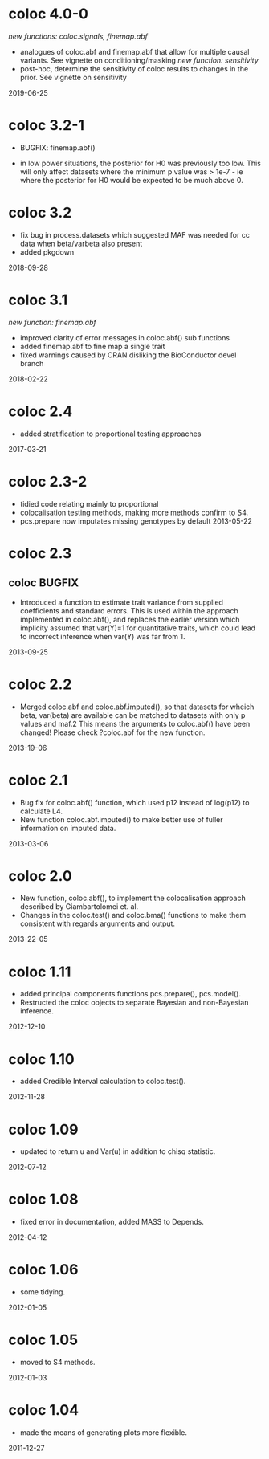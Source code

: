 # coloc 4.0-0
*new functions: coloc.signals, finemap.abf*
- analogues of coloc.abf and finemap.abf that allow for multiple causal variants.  See vignette on conditioning/masking
*new function: sensitivity*
- post-hoc, determine the sensitivity of coloc results to changes in the prior.  See vignette on sensitivity

2019-06-25

# coloc 3.2-1
* BUGFIX: finemap.abf()
- in low power situations, the posterior for H0 was previously too low.  This will only affect datasets where the minimum p value was > 1e-7 - ie where the posterior for H0 would be expected to be much above 0.

# coloc 3.2 
- fix bug in process.datasets which suggested MAF was needed for cc data when beta/varbeta also present
- added pkgdown
	
2018-09-28

# coloc 3.1
*new function: finemap.abf*
- improved clarity of error messages in coloc.abf() sub functions
- added finemap.abf to fine map a single trait
- fixed warnings caused by CRAN disliking the BioConductor devel branch
	
2018-02-22
	
# coloc 2.4 
- added stratification to proportional testing approaches
	
2017-03-21 

# coloc 2.3-2 
- tidied code relating mainly to proportional
- colocalisation testing methods, making more methods confirm to S4.
- pcs.prepare now imputates missing genotypes by default
2013-05-22 

# coloc 2.3 
## coloc BUGFIX
- Introduced a function to estimate trait variance from supplied coefficients and standard errors.  This is used within the approach implemented in coloc.abf(), and replaces the earlier version which implicity assumed that var(Y)=1 for quantitative traits, which could lead to incorrect inference when var(Y) was far from 1.

2013-09-25  

# coloc 2.2
- Merged coloc.abf and coloc.abf.imputed(), so that datasets for wheich beta, var(beta) are available can be matched to datasets with only p values and maf.2 This means the arguments to coloc.abf() have been changed!  Please
check ?coloc.abf for the new function.

2013-19-06  

# coloc 2.1
- Bug fix for coloc.abf() function, which used p12 instead of log(p12) to calculate L4.
- New function coloc.abf.imputed() to make better use of fuller information on imputed data.

2013-03-06  

# coloc 2.0
- New function, coloc.abf(), to implement the colocalisation approach described by Giambartolomei et. al.
- Changes in the coloc.test() and coloc.bma() functions to make them consistent with regards arguments and output.

2013-22-05  

# coloc 1.11
- added principal components functions pcs.prepare(), pcs.model().
- Restructed the coloc objects to separate Bayesian and non-Bayesian inference.

2012-12-10  

# coloc 1.10
- added Credible Interval calculation to coloc.test().

2012-11-28  

# coloc 1.09
- updated to return u and Var(u) in addition to chisq statistic.

2012-07-12  

# coloc 1.08
- fixed error in documentation, added MASS to Depends.

2012-04-12  

# coloc 1.06
- some tidying.

2012-01-05  

# coloc 1.05
- moved to S4 methods.

2012-01-03  

# coloc 1.04
- made the means of generating plots more flexible.

2011-12-27  

